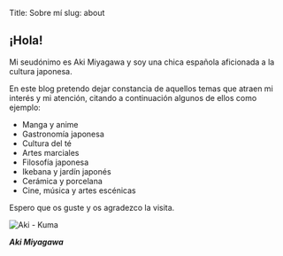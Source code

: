 Title: Sobre mí
slug: about



## ¡Hola!

Mi seudónimo es Aki Miyagawa y soy una chica española aficionada a la cultura japonesa.

En este blog pretendo dejar constancia de aquellos temas que atraen mi interés y mi atención, citando a continuación algunos de ellos como ejemplo:

* Manga y anime
* Gastronomía japonesa
* Cultura del té
* Artes marciales
* Filosofía japonesa
* Ikebana y jardín japonés
* Cerámica y porcelana
* Cine, música y artes escénicas

Espero que os guste y os agradezco la visita.

![Aki - Kuma]({filename}/images/aki_kuma.jpeg)

***Aki Miyagawa***
